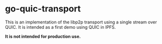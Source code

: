 # go-quic-transport

This is an implementation of the libp2p transport using a single stream over QUIC.
It is intended as a first demo using QUIC in IPFS.

**It is not intended for production use.**
